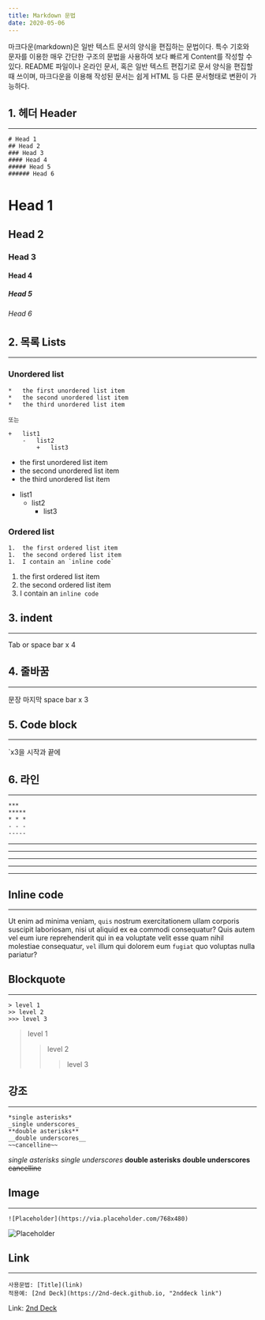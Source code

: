```yaml
---
title: Markdown 문법
date: 2020-05-06
---
```


마크다운(markdown)은 일반 텍스트 문서의 양식을 편집하는 문법이다. 특수 기호와 문자를 이용한 매우 간단한 구조의 문법을 사용하여 보다 빠르게 Content를 작성할 수 있다. README 파일이나 온라인 문서, 혹은 일반 텍스트 편집기로 문서 양식을 편집할 때 쓰이며, 마크다운을 이용해 작성된 문서는 쉽게 HTML 등 다른 문서형태로 변환이 가능하다.



## 1. 헤더 Header
- - -
```
# Head 1
## Head 2
### Head 3
#### Head 4
##### Head 5
###### Head 6
```
# Head 1
## Head 2
### Head 3
#### Head 4
##### Head 5
###### Head 6


## 2. 목록 Lists
- - -
### Unordered list
```
*   the first unordered list item
*   the second unordered list item
*   the third unordered list item

또는 

+   list1
    -   list2
        +   list3
```
*   the first unordered list item
*   the second unordered list item
*   the third unordered list item

+   list1
    -   list2
        +   list3

### Ordered list
```
1.  the first ordered list item
1.  the second ordered list item
1.  I contain an `inline code`
```
1.  the first ordered list item
1.  the second ordered list item
1.  I contain an `inline code`

## 3. indent
- - -
Tab or space bar x 4

## 4. 줄바꿈
- - -
문장 마지막 space bar x 3

## 5. Code block
- - -

`x3을 시작과 끝에

## 6. 라인
- - -
```
***
*****
* * *
- - -
-----
```
***
*****
* * *
- - -
-----


## Inline code
- - -
Ut enim ad minima veniam, `quis` nostrum exercitationem ullam corporis suscipit laboriosam, nisi ut aliquid ex ea commodi consequatur? Quis autem vel eum iure reprehenderit qui in ea voluptate velit esse quam nihil molestiae consequatur, `vel` illum qui dolorem eum `fugiat` quo voluptas nulla pariatur?


## Blockquote
- - -
```
> level 1 
>> level 2
>>> level 3
```
> level 1 
>> level 2
>>> level 3


## 강조
- - -
```
*single asterisks*
_single underscores_
**double asterisks**
__double underscores__
~~cancelline~~
```
*single asterisks*
_single underscores_
**double asterisks**
__double underscores__
~~cancelline~~


## Image
- - -
```
![Placeholder](https://via.placeholder.com/768x480)
```
![Placeholder](https://via.placeholder.com/768x480)


## Link
- - -
```
사용문법: [Title](link)
적용예: [2nd Deck](https://2nd-deck.github.io, "2nddeck link")
```
Link: [2nd Deck](https://2nd-deck.github.io, "2nddeck link")

